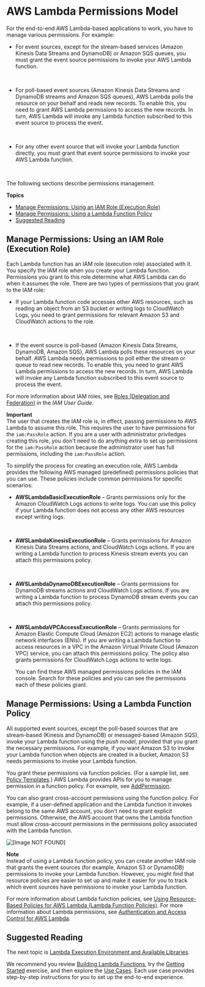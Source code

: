 # AWS Lambda Permissions Model<a name="intro-permission-model"></a>

For the end\-to\-end AWS Lambda\-based applications to work, you have to manage various permissions\. For example:
+ For event sources, except for the stream\-based services \(Amazon Kinesis Data Streams and DynamoDB\) or Amazon SQS queues, you must grant the event source permissions to invoke your AWS Lambda function\. 

   
+ For poll\-based event sources \(Amazon Kinesis Data Streams and DynamoDB streams and Amazon SQS queues\), AWS Lambda polls the resource on your behalf and reads new records\. To enable this, you need to grant AWS Lambda permissions to access the new records\. In turn, AWS Lambda will invoke any Lambda function subscribed to this event source to process the event\.

   
+ For any other event source that will invoke your Lambda function directly, you must grant that event source permissions to invoke your AWS Lambda function\. 

   

The following sections describe permissions management\.

**Topics**
+ [Manage Permissions: Using an IAM Role \(Execution Role\)](#lambda-intro-execution-role)
+ [Manage Permissions: Using a Lambda Function Policy](#intro-permission-model-access-policy)
+ [Suggested Reading](#w4aac35b9c21c23)

## Manage Permissions: Using an IAM Role \(Execution Role\)<a name="lambda-intro-execution-role"></a>

Each Lambda function has an IAM role \(execution role\) associated with it\. You specify the IAM role when you create your Lambda function\. Permissions you grant to this role determine what AWS Lambda can do when it assumes the role\. There are two types of permissions that you grant to the IAM role:
+ If your Lambda function code accesses other AWS resources, such as reading an object from an S3 bucket or writing logs to CloudWatch Logs, you need to grant permissions for relevant Amazon S3 and CloudWatch actions to the role\.

   
+ If the event source is poll\-based \(Amazon Kinesis Data Streams, DynamoDB, Amazon SQS\), AWS Lambda polls these resources on your behalf\. AWS Lambda needs permissions to poll either the stream or queue to read new records\. To enable this, you need to grant AWS Lambda permissions to access the new records\. In turn, AWS Lambda will invoke any Lambda function subscribed to this event source to process the event\. 

For more information about IAM roles, see [Roles \(Delegation and Federation\)](https://docs.aws.amazon.com/IAM/latest/UserGuide/id_roles.html) in the *IAM User Guide*\. 

**Important**  
The user that creates the IAM role is, in effect, passing permissions to AWS Lambda to assume this role\. This requires the user to have permissions for the `iam:PassRole` action\. If you are a user with administrator priviledges creating this role, you don't need to do anything extra to set up permissions for the `iam:PassRole` action because the administrator user has full permissions, including the `iam:PassRole` action\.

To simplify the process for creating an execution role, AWS Lambda provides the following AWS managed \(predefined\) permissions policies that you can use\. These policies include common permissions for specific scenarios:
+ **AWSLambdaBasicExecutionRole** – Grants permissions only for the Amazon CloudWatch Logs actions to write logs\. You can use this policy if your Lambda function does not access any other AWS resources except writing logs\. 

   
+ **AWSLambdaKinesisExecutionRole** – Grants permissions for Amazon Kinesis Data Streams actions, and CloudWatch Logs actions\. If you are writing a Lambda function to process Kinesis stream events you can attach this permissions policy\.

   
+ **AWSLambdaDynamoDBExecutionRole** – Grants permissions for DynamoDB streams actions and CloudWatch Logs actions\. If you are writing a Lambda function to process DynamoDB stream events you can attach this permissions policy\.

   
+ **AWSLambdaVPCAccessExecutionRole** – Grants permissions for Amazon Elastic Compute Cloud \(Amazon EC2\) actions to manage elastic network interfaces \(ENIs\)\. If you are writing a Lambda function to access resources in a VPC in the Amazon Virtual Private Cloud \(Amazon VPC\) service, you can attach this permissions policy\. The policy also grants permissions for CloudWatch Logs actions to write logs\.

  You can find these AWS managed permissions policies in the IAM console\. Search for these policies and you can see the permissions each of these policies grant\.

## Manage Permissions: Using a Lambda Function Policy<a name="intro-permission-model-access-policy"></a>

All supported event sources, except the poll\-based sources that are stream\-based \(Kinesis and DynamoDB\) or messaged\-based \(Amazon SQS\), invoke your Lambda function using the *push model*, provided that you grant the necessary permissions\. For example, if you want Amazon S3 to invoke your Lambda function when objects are created in a bucket, Amazon S3 needs permissions to invoke your Lambda function\. 

You grant these permissions via function policies\. \(For a sample list, see [Policy Templates](policy-templates.md)\.\) AWS Lambda provides APIs for you to manage permission in a function policy\. For example, see [AddPermission](API_AddPermission.md)\.

You can also grant cross\-account permissions using the function policy\. For example, if a user\-defined application and the Lambda function it invokes belong to the same AWS account, you don't need to grant explicit permissions\. Otherwise, the AWS account that owns the Lambda function must allow cross\-account permissions in the permissions policy associated with the Lambda function\. 

![\[Image NOT FOUND\]](http://docs.aws.amazon.com/lambda/latest/dg/images/push-user-cross-account-app-example-10.png)

**Note**  
Instead of using a Lambda function policy, you can create another IAM role that grants the event sources \(for example, Amazon S3 or DynamoDB\) permissions to invoke your Lambda function\. However, you might find that resource policies are easier to set up and make it easier for you to track which event sources have permissions to invoke your Lambda function\.

For more information about Lambda function policies, see [Using Resource\-Based Policies for AWS Lambda \(Lambda Function Policies\)](access-control-resource-based.md)\. For more information about Lambda permissions, see [Authentication and Access Control for AWS Lambda](lambda-auth-and-access-control.md)\.

## Suggested Reading<a name="w4aac35b9c21c23"></a>

The next topic is [Lambda Execution Environment and Available Libraries](current-supported-versions.md)\.

We recommend you review [Building Lambda Functions](lambda-app.md), try the [Getting Started](getting-started.md) exercise, and then explore the [Use Cases](use-cases.md)\. Each use case provides step\-by\-step instructions for you to set up the end\-to\-end experience\.